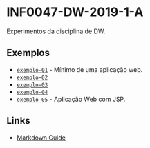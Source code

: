 # INF0047-DW-2019-1-A

Experimentos da disciplina de DW.

## Exemplos

* [`exemplo-01`](exemplo-01/README.md) - Mínimo de uma aplicação web.
* [`exemplo-02`](exemplo-02/README.md)
* [`exemplo-03`](exemplo-03/README.md)
* [`exemplo-04`](exemplo-04/README.md)
* [`exemplo-05`](exemplo-05/README.md) - Aplicação Web com JSP.

## Links

* [Markdown Guide](https://www.markdownguide.org)